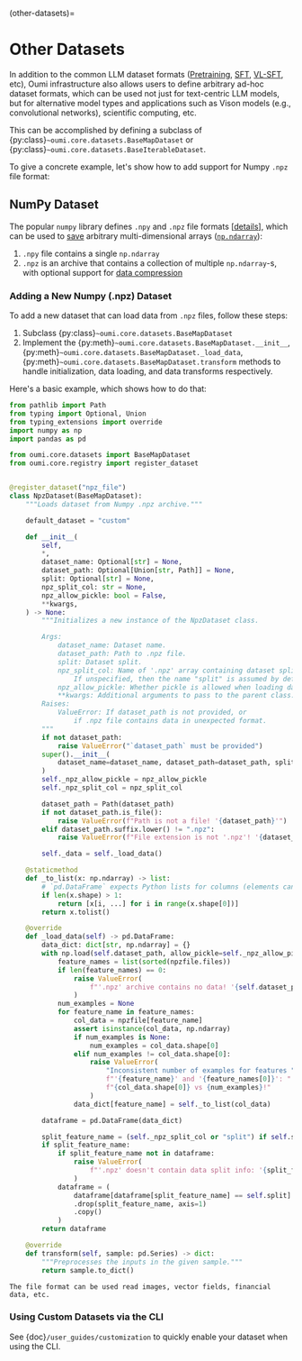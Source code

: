 (other-datasets)=
# Other Datasets

In addition to the common LLM dataset formats ([Pretraining](pretraining_datasets.md), [SFT](sft_datasets.md), [VL-SFT](vl_sft_datasets.md), etc),
Oumi infrastructure also allows users to define arbitrary ad-hoc dataset formats,
which can be used not just for text-centric LLM models, but for alternative model types
and applications such as Vison models (e.g., convolutional networks), scientific computing, etc.

This can be accomplished by defining a subclass of {py:class}`~oumi.core.datasets.BaseMapDataset` or {py:class}`~oumi.core.datasets.BaseIterableDataset`.

To give a concrete example, let's show how to add support for Numpy `.npz` file format:

## NumPy Dataset

The popular `numpy` library defines `.npy` and `.npz` file formats [[details](https://numpy.org/devdocs/reference/generated/numpy.lib.format.html)],
which can be used to [save](https://numpy.org/doc/2.1/reference/generated/numpy.save.html) arbitrary multi-dimensional arrays ([`np.ndarray`](https://numpy.org/doc/2.1/reference/generated/numpy.ndarray.html)):

1. `.npy` file contains a single `np.ndarray`
2. `.npz` is an archive that contains a collection of multiple `np.ndarray`-s, with optional support for [data compression](https://numpy.org/doc/2.1/reference/generated/numpy.savez_compressed.html)


### Adding a New Numpy (.npz) Dataset

To add a new dataset that can load data from `.npz` files, follow these steps:

1. Subclass {py:class}`~oumi.core.datasets.BaseMapDataset`
2. Implement the {py:meth}`~oumi.core.datasets.BaseMapDataset.__init__`, {py:meth}`~oumi.core.datasets.BaseMapDataset._load_data`, {py:meth}`~oumi.core.datasets.BaseMapDataset.transform` methods to handle initialization, data loading, and data transforms respectively.

Here's a basic example, which shows how to do that:

```python
from pathlib import Path
from typing import Optional, Union
from typing_extensions import override
import numpy as np
import pandas as pd

from oumi.core.datasets import BaseMapDataset
from oumi.core.registry import register_dataset


@register_dataset("npz_file")
class NpzDataset(BaseMapDataset):
    """Loads dataset from Numpy .npz archive."""

    default_dataset = "custom"

    def __init__(
        self,
        *,
        dataset_name: Optional[str] = None,
        dataset_path: Optional[Union[str, Path]] = None,
        split: Optional[str] = None,
        npz_split_col: str = None,
        npz_allow_pickle: bool = False,
        **kwargs,
    ) -> None:
        """Initializes a new instance of the NpzDataset class.

        Args:
            dataset_name: Dataset name.
            dataset_path: Path to .npz file.
            split: Dataset split.
            npz_split_col: Name of '.npz' array containing dataset split info.
                If unspecified, then the name "split" is assumed by default.
            npz_allow_pickle: Whether pickle is allowed when loading data from the npz archive.
            **kwargs: Additional arguments to pass to the parent class.
        Raises:
            ValueError: If dataset_path is not provided, or
                if .npz file contains data in unexpected format.
        """
        if not dataset_path:
            raise ValueError("`dataset_path` must be provided")
        super().__init__(
            dataset_name=dataset_name, dataset_path=dataset_path, split=split, **kwargs
        )
        self._npz_allow_pickle = npz_allow_pickle
        self._npz_split_col = npz_split_col

        dataset_path = Path(dataset_path)
        if not dataset_path.is_file():
            raise ValueError(f"Path is not a file! '{dataset_path}'")
        elif dataset_path.suffix.lower() != ".npz":
            raise ValueError(f"File extension is not '.npz'! '{dataset_path}'")

        self._data = self._load_data()

    @staticmethod
    def _to_list(x: np.ndarray) -> list:
        # `pd.DataFrame` expects Python lists for columns (elements can still be `ndarray`)
        if len(x.shape) > 1:
            return [x[i, ...] for i in range(x.shape[0])]
        return x.tolist()

    @override
    def _load_data(self) -> pd.DataFrame:
        data_dict: dict[str, np.ndarray] = {}
        with np.load(self.dataset_path, allow_pickle=self._npz_allow_pickle) as npzfile:
            feature_names = list(sorted(npzfile.files))
            if len(feature_names) == 0:
                raise ValueError(
                    f"'.npz' archive contains no data! '{self.dataset_path}'"
                )
            num_examples = None
            for feature_name in feature_names:
                col_data = npzfile[feature_name]
                assert isinstance(col_data, np.ndarray)
                if num_examples is None:
                    num_examples = col_data.shape[0]
                elif num_examples != col_data.shape[0]:
                    raise ValueError(
                        "Inconsistent number of examples for features "
                        f"'{feature_name}' and '{feature_names[0]}': "
                        f"{col_data.shape[0]} vs {num_examples}!"
                    )
                data_dict[feature_name] = self._to_list(col_data)

        dataframe = pd.DataFrame(data_dict)

        split_feature_name = (self._npz_split_col or "split") if self.split else None
        if split_feature_name:
            if split_feature_name not in dataframe:
                raise ValueError(
                    f"'.npz' doesn't contain data split info: '{split_feature_name}'!"
                )
            dataframe = (
                dataframe[dataframe[split_feature_name] == self.split]
                .drop(split_feature_name, axis=1)
                .copy()
            )
        return dataframe

    @override
    def transform(self, sample: pd.Series) -> dict:
        """Preprocesses the inputs in the given sample."""
        return sample.to_dict()
```

```{note}
The file format can be used read images, vector fields, financial data, etc.
```

### Using Custom Datasets via the CLI

See {doc}`/user_guides/customization` to quickly enable your dataset when using the CLI.
